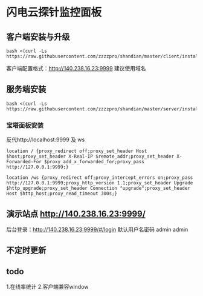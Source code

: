 # 闪电云探针监控面板

## 客户端安装与升级
```
bash <(curl -Ls https://raw.githubusercontent.com/zzzzpro/shandian/master/client/install.sh)
```
客户端配置格式：http://140.238.16.23:9999
建议使用域名

## 服务端安装
```
bash <(curl -Ls https://raw.githubusercontent.com/zzzzpro/shandian/master/server/install.sh)
```

### 宝塔面板安装
反代http://localhost:9999 及 ws
```
location / {proxy_redirect off;proxy_set_header Host $host;proxy_set_header X-Real-IP $remote_addr;proxy_set_header X-Forwarded-For $proxy_add_x_forwarded_for;proxy_pass http://127.0.0.1:9999;}

location /ws {proxy_redirect off;proxy_intercept_errors on;proxy_pass http://127.0.0.1:9999;proxy_http_version 1.1;proxy_set_header Upgrade $http_upgrade;proxy_set_header Connection "upgrade";proxy_set_header Host $http_host;proxy_read_timeout 300s;}
```

## 演示站点 http://140.238.16.23:9999/ 
后台登录：http://140.238.16.23:9999/#/login 
默认用户名密码 admin admin
## 不定时更新
## todo
1.在线率统计
2.客户端兼容window
